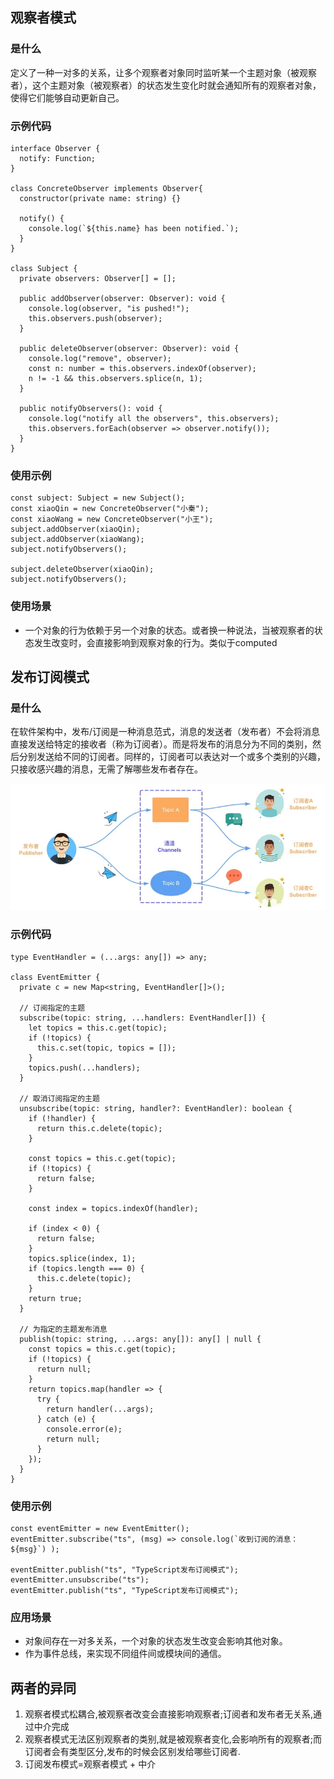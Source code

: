 ## 观察者模式

### 是什么
定义了一种一对多的关系，让多个观察者对象同时监听某一个主题对象（被观察者），这个主题对象（被观察者）的状态发生变化时就会通知所有的观察者对象，使得它们能够自动更新自己。

### 示例代码
```
interface Observer {
  notify: Function;
}

class ConcreteObserver implements Observer{
  constructor(private name: string) {}

  notify() {
    console.log(`${this.name} has been notified.`);
  }
}

class Subject { 
  private observers: Observer[] = [];

  public addObserver(observer: Observer): void {
    console.log(observer, "is pushed!");
    this.observers.push(observer);
  }

  public deleteObserver(observer: Observer): void {
    console.log("remove", observer);
    const n: number = this.observers.indexOf(observer);
    n != -1 && this.observers.splice(n, 1);
  }

  public notifyObservers(): void {
    console.log("notify all the observers", this.observers);
    this.observers.forEach(observer => observer.notify());
  }
}
```

### 使用示例
```
const subject: Subject = new Subject();
const xiaoQin = new ConcreteObserver("小秦");
const xiaoWang = new ConcreteObserver("小王");
subject.addObserver(xiaoQin);
subject.addObserver(xiaoWang);
subject.notifyObservers();

subject.deleteObserver(xiaoQin);
subject.notifyObservers();
```

### 使用场景
- 一个对象的行为依赖于另一个对象的状态。或者换一种说法，当被观察者的状态发生改变时，会直接影响到观察对象的行为。类似于computed

## 发布订阅模式

### 是什么
在软件架构中，发布/订阅是一种消息范式，消息的发送者（发布者）不会将消息直接发送给特定的接收者（称为订阅者）。而是将发布的消息分为不同的类别，然后分别发送给不同的订阅者。同样的，订阅者可以表达对一个或多个类别的兴趣，只接收感兴趣的消息，无需了解哪些发布者存在。

![image](../../public/images/fabudingyue.jpg)

### 示例代码
```
type EventHandler = (...args: any[]) => any;

class EventEmitter {
  private c = new Map<string, EventHandler[]>();

  // 订阅指定的主题
  subscribe(topic: string, ...handlers: EventHandler[]) {
    let topics = this.c.get(topic);
    if (!topics) {
      this.c.set(topic, topics = []);
    }
    topics.push(...handlers);
  }

  // 取消订阅指定的主题
  unsubscribe(topic: string, handler?: EventHandler): boolean {
    if (!handler) {
      return this.c.delete(topic);
    }

    const topics = this.c.get(topic);
    if (!topics) {
      return false;
    }
    
    const index = topics.indexOf(handler);

    if (index < 0) {
      return false;
    }
    topics.splice(index, 1);
    if (topics.length === 0) {
      this.c.delete(topic);
    }
    return true;
  }

  // 为指定的主题发布消息
  publish(topic: string, ...args: any[]): any[] | null {
    const topics = this.c.get(topic);
    if (!topics) {
      return null;
    }
    return topics.map(handler => {
      try {
        return handler(...args);
      } catch (e) {
        console.error(e);
        return null;
      }
    });
  }
}
```

### 使用示例
```
const eventEmitter = new EventEmitter();
eventEmitter.subscribe("ts", (msg) => console.log(`收到订阅的消息：${msg}`) );

eventEmitter.publish("ts", "TypeScript发布订阅模式");
eventEmitter.unsubscribe("ts");
eventEmitter.publish("ts", "TypeScript发布订阅模式");
```

### 应用场景
- 对象间存在一对多关系，一个对象的状态发生改变会影响其他对象。
- 作为事件总线，来实现不同组件间或模块间的通信。



## 两者的异同
1. 观察者模式松耦合,被观察者改变会直接影响观察者;订阅者和发布者无关系,通过中介完成
2. 观察者模式无法区别观察者的类别,就是被观察者变化,会影响所有的观察者;而订阅者会有类型区分,发布的时候会区别发给哪些订阅者.
3. 订阅发布模式=观察者模式 + 中介

